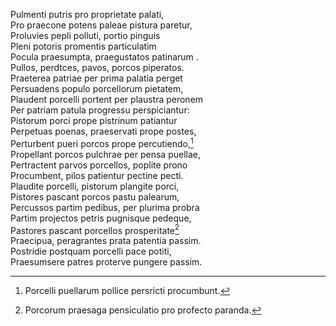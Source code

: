 Pulmenti putris pro proprietate palati,  
Pro praecone potens paleae pistura paretur,  
Proluvies pepli polluti, portio pinguis  
Pleni potoris promentis particulatim  
Pocula praesumpta, praegustatos patinarum .  
Pullos, perdtces, pavos, porcos piperatos.  
Praeterea patriae per prima palatia perget  
Persuadens populo porcellorum pietatem,  
Plaudent porcelli portent per plaustra peronem  
Per patriam patula progressu perspiciantur:  
Pistorum porci prope pistrinum patiantur  
Perpetuas poenas, praeservati prope postes,  
Perturbent pueri porcos prope percutiendo,[^1]  
Propellant porcos pulchrae per pensa puellae,  
Pertractent parvos porcellos, poplite prono  
Procumbent, pilos patientur pectine pecti.  
Plaudite porcelli, pistorum plangite porci,  
Pistores pascant porcos pastu palearum,  
Percussos partim pedibus, per plurima probra  
Partim projectos petris pugnisque pedeque,  
Pastores pascant porcellos prosperitate[^2]  
Praecipua, peragrantes prata patentia passim.  
Postridie postquam porcelli pace potiti,  
Praesumsere patres proterve pungere passim.

[^1]: Porcelli puellarum pollice persricti procumbunt.  
[^2]: Porcorum praesaga pensiculatio pro profecto paranda.
